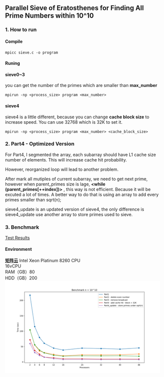 ﻿## Parallel Sieve of Eratosthenes for Finding All Prime Numbers within 10^10

### 1. How to run
#### Compile
```
mpicc sieve.c -o program
```
#### Runing
#### sieve0~3
you can get the number of the primes which are smaller than **max_number**
```
mpirun -np <process_size> program <max_number> 
```
#### sieve4
sieve4 is a little different, because you can change **cache block size** to increase speed. You can use 32768 which is 32K to set it.
```
mpirun -np <process_size> program <max_number> <cache_block_size>
```
### 2. Part4 - Optimized Version
For Part4, I  segmented the array, each subarray should have L1 cache size number of elements.  This will increase cache hit probability.    

However, reorganized loop will lead to another problem.  

After mark all mutiples of current subarray, we need to get next prime, however when parent_primes size is lage, **<while (parent_primes[++index])>** , this way is not efficient. Because it will be excuted a lot of times.  A better way to do that is using an array to add every primes smaller than sqrt(n);  

sieve4_update is an updated version of sieve4, the only difference is sieve4_update use another array to store primes used to sieve.

### 3. Benchmark
[Test Results](https://github.com/jindajia/ParallelPrimeFinder/blob/main/test_result.md)  
#### Environment
[**矩阵云**](https://matpool.com)
Intel Xeon Platinum 8260 CPU  
16vCPU  
RAM（GB）80  
HDD（GB）200  
![Chart](https://github.com/jindajia/ParallelPrimeFinder/raw/main/Figure_1.png)


